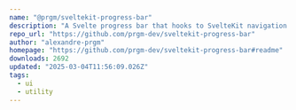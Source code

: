 ```yaml
---
name: "@prgm/sveltekit-progress-bar"
description: "A Svelte progress bar that hooks to SvelteKit navigation."
repo_url: "https://github.com/prgm-dev/sveltekit-progress-bar"
author: "alexandre-prgm"
homepage: "https://github.com/prgm-dev/sveltekit-progress-bar#readme"
downloads: 2692
updated: "2025-03-04T11:56:09.026Z"
tags: 
  - ui
  - utility
---
```

